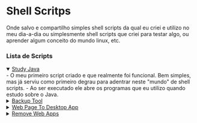 # Shell Scritps

Onde salvo e compartilho simples shell scripts da qual eu criei e utilizo no meu dia-a-dia ou simplesmente shell scripts que criei para testar algo, ou aprender algum conceito do mundo linux, etc.

### Lista de Scripts
<details open>
    <summary><a href="scripts/study-java.sh">Study Java</a></summary>
            - O meu primeiro script criado e que realmente foi funcional. Bem simples, mas já serviu como primeiro degrau para adentrar neste "mundo" de shell scripts.
            - Ao ser executado ele abre os programas que eu utilizo quando estudo sobre o Java.
</details>
<details>
    <summary><a href="https://github.com/FabricioLopees/backup_project">Backup Tool</a></summary>
            - Faz a cópia da minha pasta home, compacta ela em um tar.xz e salva em uma partição ou disco de minha preferência.
            - Uma simples ferramenta de backup, tem melhores, como o [rsync](https://github.com/WayneD/rsync), mas o intuito deste projeto é aprender e enteder como as coisas funcionam, descobrir novas maneiras de executar determinada tarefa e talvez um dia chegar perto da eficiência do [rsync](https://github.com/WayneD/rsync).
</details>
<details>
    <summary><a href="scripts/webapp.sh">Web Page To Desktop App</a></summary>
        - Este script automatiza o ato de criar lançadores no meu Menu de Aplicativos para web apps. Por exemplo, o YouTube, ao invés de abrir o navegador e depois acessar o YouTube, eu posso criar um lançador no meu Menu de Aplicativos do Linux e então acessar ele como se fosse um aplicativo que eu baixei e instalei. 
        - Utilizei o YouTube como exemplo, mas serve para qualquer página web. Basta executar o script passando dois argumentos, o primeiro é o link da página ex: https://youtube.com, e o segundo é o nome que quero dar para o "aplicativo" ex: youtube.<br>
        **A sintaxe fica assim:**
        ```
        ./webapp.sh [link] [nome_do_aplicativo]        
        ```
        **Exemplo com o YouTube:**
        ```
        ./webapp.sh https://youtube.com youtube
        ```
</details>
<details>
    <summary><a href="scripts/rmapp.sh">Remove Web Apps</a></summary>
        - Desfaz o "app" criado no script anterior.
        - Sintaxe: `rmapp [nome_do_aplicativo]`
</details>
